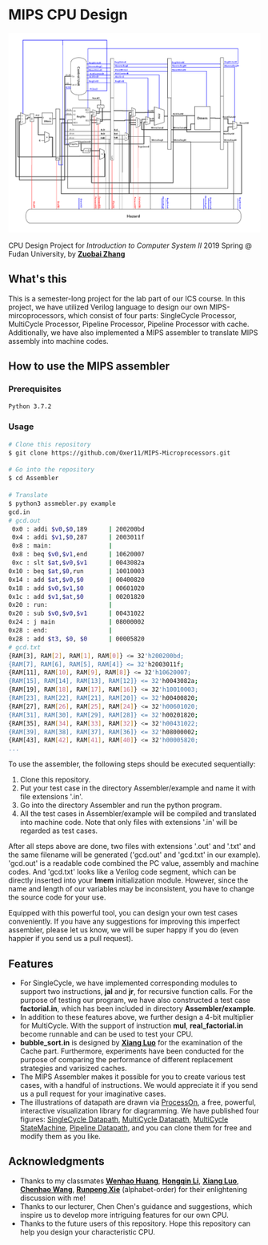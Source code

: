 # MIPS CPU Design
![Pipeline_Datapath](README.asset/Pipeline_Datapath.jpg)

CPU Design Project for *Introduction to Computer System II* 2019 Spring @ Fudan University, by [**Zuobai Zhang**](https://oxer11.github.io/)


## What's this

This is a semester-long project for the lab part of our ICS course. In this project, we have utilized Verilog language to design our own MIPS-mircoprocessors, which consist of four parts: SingleCycle Processor, MultiCycle Processor, Pipeline Processor, Pipeline Processor with cache. Additionally, we have also implemented a MIPS assembler to translate MIPS assembly into machine codes.

## How to use the MIPS assembler

### Prerequisites

```
Python 3.7.2
```

### Usage

```bash
# Clone this repository
$ git clone https://github.com/Oxer11/MIPS-Microprocessors.git

# Go into the repository
$ cd Assembler

# Translate 
$ python3 assmebler.py example
gcd.in
# gcd.out
 0x0 : addi $v0,$0,189      | 200200bd
 0x4 : addi $v1,$0,287      | 2003011f
 0x8 : main:                | 
 0x8 : beq $v0,$v1,end      | 10620007
 0xc : slt $at,$v0,$v1      | 0043082a
0x10 : beq $at,$0,run       | 10010003
0x14 : add $at,$v0,$0       | 00400820
0x18 : add $v0,$v1,$0       | 00601020
0x1c : add $v1,$at,$0       | 00201820
0x20 : run:                 | 
0x20 : sub $v0,$v0,$v1      | 00431022
0x24 : j main               | 08000002
0x28 : end:                 | 
0x28 : add $t3, $0, $0      | 00005820
# gcd.txt
{RAM[3], RAM[2], RAM[1], RAM[0]} <= 32'h200200bd;
{RAM[7], RAM[6], RAM[5], RAM[4]} <= 32'h2003011f;
{RAM[11], RAM[10], RAM[9], RAM[8]} <= 32'h10620007;
{RAM[15], RAM[14], RAM[13], RAM[12]} <= 32'h0043082a;
{RAM[19], RAM[18], RAM[17], RAM[16]} <= 32'h10010003;
{RAM[23], RAM[22], RAM[21], RAM[20]} <= 32'h00400820;
{RAM[27], RAM[26], RAM[25], RAM[24]} <= 32'h00601020;
{RAM[31], RAM[30], RAM[29], RAM[28]} <= 32'h00201820;
{RAM[35], RAM[34], RAM[33], RAM[32]} <= 32'h00431022;
{RAM[39], RAM[38], RAM[37], RAM[36]} <= 32'h08000002;
{RAM[43], RAM[42], RAM[41], RAM[40]} <= 32'h00005820;
...
```

To use the assembler, the following steps should be executed sequentially:
1. Clone this repository.
2. Put your test case in the directory Assembler/example and name it with file extensions '.in'.
3. Go into the directory Assembler and run the python program.
4. All the test cases in Assembler/example will be compiled and translated into machine code. Note that only files with extensions '.in' will be regarded as test cases.

After all steps above are done, two files with extensions '.out' and '.txt' and the same filename will be generated ('gcd.out' and 'gcd.txt' in our example). 'gcd.out' is a readable code combined the PC value, assembly and machine codes. And 'gcd.txt' looks like a Verilog code segment, which can be directly inserted into your **Imem** initialization module. However, since the name and length of our variables may be inconsistent, you have to change the source code for your use.

Equipped with this powerful tool, you can design your own test cases conveniently. If you have any suggestions for improving this imperfect assembler, please let us know, we will be super happy if you do (even happier if you send us a pull request). 

## Features

- For SingleCycle, we have implemented corresponding modules to support two instructions, **jal** and **jr**, for recursive function calls. For the purpose of testing our program, we have also constructed a test case **factorial.in**, which has been included in directory **Assembler/example**.
- In addition to these features above, we further design a 4-bit multiplier for MultiCycle. With the support of instruction **mul**, **real_factorial.in** become runnable and can be used to test your CPU. 
- **bubble_sort.in** is designed by [**Xiang Luo**](https://github.com/SunflowerAries) for the examination of the Cache part. Furthermore, experiments have been conducted for the purpose of comparing the performance of different replacement strategies and varisized caches.
- The MIPS Assembler makes it possible for you to create various test cases, with a handful of instructions. We would appreciate it if you send us a pull request for your imaginative cases.
- The illustrations of datapath are drawn via [ProcessOn](https://www.processon.com/), a free, powerful, interactive visualization library for diagramming. We have published four figures: [SingleCycle Datapath](https://www.processon.com/special/template/5d1c3314e4b00218c0103346), [MultiCycle Datapath](https://www.processon.com/special/template/5cc8ece0e4b01941c8c30f4d), [MultiCycle StateMachine](https://www.processon.com/view/5ccd8611e4b09eb4ac30bc39), [Pipeline Datapath](https://www.processon.com/special/template/5cd926f0e4b09db644c76aa7), and you can clone them for free and modify them as you like.


## Acknowledgments

- Thanks to my classmates [**Wenhao Huang**](https://github.com/EZ-hwh), [**Hongqin Li**](https://github.com/lihongqinzhuanyong), [**Xiang Luo**](https://github.com/SunflowerAries), [**Chenhao Wang**](https://github.com/wch19990119), [**Runpeng Xie**](https://github.com/Josep-h) (alphabet-order) for their enlightening discussion with me!
- Thanks to our lecturer, Chen Chen's guidance and suggestions, which inspire us to develop more intriguing features for our own CPU.
- Thanks to the future users of this repository. Hope this repository can help you design your characteristic CPU.
